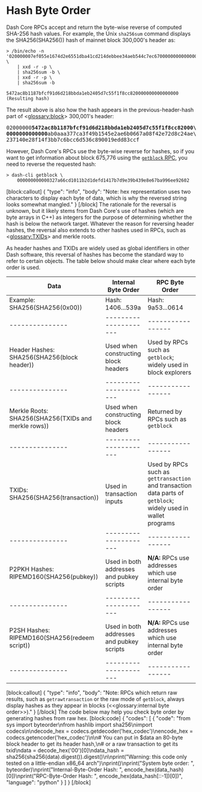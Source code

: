# Hash Byte Order

Dash Core RPCs accept and return the byte-wise reverse of computed SHA-256 hash values. For example, the Unix `sha256sum` command displays the SHA256(SHA256()) hash of mainnet block 300,000's header as:

``` shell
> /bin/echo -n '020000007ef055e1674d2e6551dba41cd214debbee34aeb544c7ec670000000000000000d3998963f80c5bab43fe8c26228e98d030edf4dcbe48a666f5c39e2d7a885c9102c86d536c890019593a470d' \
    | xxd -r -p \
    | sha256sum -b \
    | xxd -r -p \
    | sha256sum -b

5472ac8b1187bfcf91d6d218bbda1eb2405d7c55f1f8cc820000000000000000 (Resulting hash)
```

The result above is also how the hash appears in the previous-header-hash part of <<glossary:block>> 300,001's header:

<pre>02000000<b>5472ac8b1187bfcf91d6d218bbda1eb2405d7c55f1f8cc82000\
0000000000000</b>ab0aaa377ca3f49b1545e2ae6b0667a08f42e72d8c24ae\
237140e28f14f3bb7c6bcc6d536c890019edd83ccf</pre>

However, Dash Core's RPCs use the byte-wise reverse for hashes, so if you want to get information about block 675,776 using the [`getblock` RPC](core-api-ref-remote-procedure-calls-blockchain#getblock), you need to reverse the requested hash:

``` shell
> dash-cli getblock \
    000000000000327a66cd1011b2d1defd1417b7d9e39b439e8e67ba996ee92602
```
[block:callout]
{
  "type": "info",
  "body": "Note: hex representation uses two characters to display each byte of data, which is why the reversed string looks somewhat mangled."
}
[/block]
The rationale for the reversal is unknown, but it likely stems from Dash Core's use of hashes (which are byte arrays in C++) as integers for the purpose of determining whether the hash is below the network target. Whatever the reason for reversing header hashes, the reversal also extends to other hashes used in RPCs, such as <<glossary:TXIDs>> and merkle roots.

As header hashes and TXIDs are widely used as global identifiers in other Dash software, this reversal of hashes has become the standard way to refer to certain objects. The table below should make clear where each byte order is used.

| Data | Internal Byte Order | RPC Byte Order |
|---------------|---------------------|-----------------|
| Example: SHA256(SHA256(0x00))  | Hash: 1406...539a         | Hash: 9a53...0614     |
|---------------|---------------------|-----------------|
| Header Hashes: SHA256(SHA256(block header))  | Used when constructing block headers  | Used by RPCs such as `getblock`; widely used in block explorers |
|---------------|---------------------|-----------------|
| Merkle Roots: SHA256(SHA256(TXIDs and merkle rows))  | Used when constructing block headers  | Returned by RPCs such as `getblock` |
|---------------|---------------------|-----------------|
| TXIDs: SHA256(SHA256(transaction))  | Used in transaction inputs | Used by RPCs such as `gettransaction` and transaction data parts of `getblock`; widely used in wallet programs |
|---------------|---------------------|-----------------|
| P2PKH Hashes: RIPEMD160(SHA256(pubkey))  | Used in both addresses and pubkey scripts  | **N/A:** RPCs use addresses which use internal byte order |
|---------------|---------------------|-----------------|
| P2SH Hashes: RIPEMD160(SHA256(redeem script))  | Used in both addresses and pubkey scripts | **N/A:** RPCs use addresses which use internal byte order |
|---------------|---------------------|-----------------|
[block:callout]
{
  "type": "info",
  "body": "Note: RPCs which return raw results, such as `getrawtransaction` or the raw mode of `getblock`, always display hashes as they appear in blocks (<<glossary:internal byte order>>)."
}
[/block]
The code below may help you check byte order by generating hashes from raw hex.
[block:code]
{
  "codes": [
    {
      "code": "from sys import byteorder\nfrom hashlib import sha256\nimport codecs\n\ndecode_hex = codecs.getdecoder('hex_codec')\nencode_hex = codecs.getencoder('hex_codec')\n\n# You can put in $data an 80-byte block header to get its header hash,\n# or a raw transaction to get its txid\ndata = decode_hex('00')[0]\ndata_hash = sha256(sha256(data).digest()).digest()\n\nprint(\"Warning: this code only tested on a little-endian x86_64 arch\")\nprint()\nprint(\"System byte order:        \", byteorder)\nprint(\"Internal-Byte-Order Hash: \", encode_hex(data_hash)[0])\nprint(\"RPC-Byte-Order Hash:      \", encode_hex(data_hash[::-1])[0])",
      "language": "python"
    }
  ]
}
[/block]